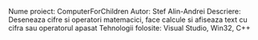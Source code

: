 Nume proiect: ComputerForChildren
Autor: Stef Alin-Andrei
Descriere: Deseneaza cifre si operatori matemacici, face calcule si afiseaza text cu cifra sau operatorul apasat
Tehnologii folosite: Visual Studio, Win32, C++

